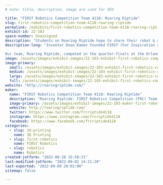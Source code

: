 ```yaml
---
# note: title, description, image are used for SEO

title: "FIRST Robotics Competition Team 4118: Roaring Riptide"
slug: first-robotics-competition-team-4118-roaring-riptide
permalink: /exhibits/first-robotics-competition-team-4118-roaring-riptide/
exhibit-id: 22-103
space-number: Unassigned
description: "Students on Roaring Riptide hope to share their robot & assistive technology work with attendees."
description-long: "Inventor Dean Kamen founded FIRST (For Inspiration and Recognition of Science and Technology) in 1989. FIRST is about inspiring innovation, igniting curiosity, and creating pathways for students in the STEM (Science, Technology, Engineering, and Math) fields. Each January, teams from around the world are tasked with a challenge during a Season Kickoff Event. During the build season (following kickoff) teams work through the design process, with the ultimate goal of building a successful competition robot.  In the months of March and April, teams compete at district, regional, and world competitions.

Our team, Roaring Riptide, competed in the quarter-finals at the Orlando Regional Competition in March 2022. We hope to share more about our student-designed and built robot with you in our FIRST Robotics booth demo."
image: /assets/images/exhibit-images/22-103-exhibit-first-robotics-competition-team-4118-roaring-riptide-43-roaring-riptide-logo-2022-white-bg-4578-large.png
image-primary: 
  small: /assets/images/exhibit-images/22-103-exhibit-first-robotics-competition-team-4118-roaring-riptide-43-roaring-riptide-logo-2022-white-bg-4578-small.png
  medium: /assets/images/exhibit-images/22-103-exhibit-first-robotics-competition-team-4118-roaring-riptide-43-roaring-riptide-logo-2022-white-bg-4578-medium.png
  large: /assets/images/exhibit-images/22-103-exhibit-first-robotics-competition-team-4118-roaring-riptide-43-roaring-riptide-logo-2022-white-bg-4578-large.png
  full: /assets/images/exhibit-images/22-103-exhibit-first-robotics-competition-team-4118-roaring-riptide-43-roaring-riptide-logo-2022-white-bg-4578-full.png
website: "http://roaringriptide.com/"
maker: 
  name: "FIRST Robotics Competition Team 4118: Roaring Riptide"
  description: "Roaring Riptide: FIRST Robotics Competition (FRC) Team 4118, was founded in 2011 at P.K. Yonge DRS in Gainesville, Florida. Our high-school team is part of a K-12, public research school that&#039;s a subset of the College of Education at the University of Florida. Though we’ve had many successes as a team, we’re most proud of our work in Assistive Technology. In February 2020, we founded our #FIRSTwithAT program and have gained the support and recognition from 4 local college student organizations, as well as national organizations for our work. In addition to these partnerships, the students of Roaring Riptide have contributed over 4500 hours to promote STEM education, assistive technology outreach, and within the other FIRST program levels."
  image-primary: /assets/images/exhibit-images/22-103-maker-first-robotics-competition-team-4118-roaring-riptide-roaring-riptide-logo-2022-white-bg-medium.png
  website: http://roaringriptide.com/
  twitter: https://www.twitter.com/frcriptide4118
  instagram: https://www.instagram.com/frcriptide4118
  facebook: https://www.facebook.com/frcriptide4118
categories: 
  - slug: 3d-printing
    name: 3D Printing
  - slug: first-robotics
    name: FIRST Robotics
  - slug: robotics
    name: Robotics
created-jotform: "2022-08-28 15:58:31"
last-modified-jotform: "2022-09-02 14:21:20"
last-exported: "2022-09-09 20:02:00"
sitemap: false

---
```

